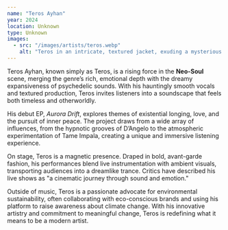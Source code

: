 ```yaml
---
name: "Teros Ayhan"
year: 2024
location: Unknown
type: Unknown
images: 
  - src: "/images/artists/teros.webp"
    alt: "Teros in an intricate, textured jacket, exuding a mysterious and introspective aura, captured in moody, cinematic lighting"
---
```


Teros Ayhan, known simply as Teros, is a rising force in the **Neo-Soul** scene, merging the genre’s rich, emotional depth with the dreamy expansiveness of psychedelic sounds. With his hauntingly smooth vocals and textured production, Teros invites listeners into a soundscape that feels both timeless and otherworldly.

His debut EP, *Aurora Drift*, explores themes of existential longing, love, and the pursuit of inner peace. The project draws from a wide array of influences, from the hypnotic grooves of D’Angelo to the atmospheric experimentation of Tame Impala, creating a unique and immersive listening experience.

On stage, Teros is a magnetic presence. Draped in bold, avant-garde fashion, his performances blend live instrumentation with ambient visuals, transporting audiences into a dreamlike trance. Critics have described his live shows as "a cinematic journey through sound and emotion."

Outside of music, Teros is a passionate advocate for environmental sustainability, often collaborating with eco-conscious brands and using his platform to raise awareness about climate change. With his innovative artistry and commitment to meaningful change, Teros is redefining what it means to be a modern artist.
